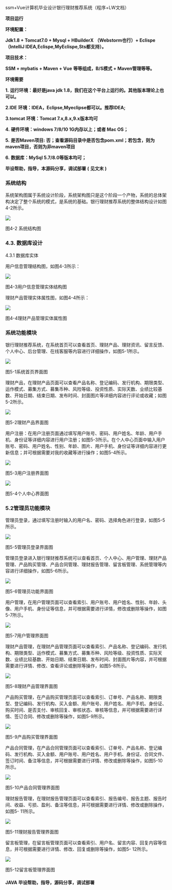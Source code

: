 ssm+Vue计算机毕业设计银行理财推荐系统（程序+LW文档）

**项目运行**

**环境配置：**

**Jdk1.8 + Tomcat7.0 + Mysql + HBuilderX** **（Webstorm也行）+ Eclispe（IntelliJ
IDEA,Eclispe,MyEclispe,Sts都支持）。**

**项目技术：**

**SSM + mybatis + Maven + Vue** **等等组成，B/S模式 + Maven管理等等。**

**环境需要**

**1.** **运行环境：最好是java jdk 1.8，我们在这个平台上运行的。其他版本理论上也可以。**

**2.IDE** **环境：IDEA，Eclipse,Myeclipse都可以。推荐IDEA;**

**3.tomcat** **环境：Tomcat 7.x,8.x,9.x版本均可**

**4.** **硬件环境：windows 7/8/10 1G内存以上；或者 Mac OS；**

**5.** **是否Maven项目: 否；查看源码目录中是否包含pom.xml；若包含，则为maven项目，否则为非maven项目**

**6.** **数据库：MySql 5.7/8.0等版本均可；**

**毕设帮助，指导，本源码分享，调试部署** **(** **见文末** **)**

###  系统结构

系统架构图属于系统设计阶段，系统架构图只是这个阶段一个产物，系统的总体架构决定了整个系统的模式，是系统的基础。银行理财推荐系统的整体结构设计如图4-2所示。

![](./res/0dbfe332323b4421b9b03c633b34393c.png)

图4-2 系统结构图

### 4.3. 数据库设计

4.3.1 数据库实体

用户信息管理结构图，如图4-3所示：

![](./res/4230bdaa80f34bc48c9ebcd27085d24a.png)

图4-3用户信息管理实体结构图

理财产品管理实体属性图，如图4-4所示：

![](./res/fff16d981de148538333d00c01abaebd.png)

图4-4理财产品管理实体属性图

### 系统功能模块

银行理财推荐系统，在系统首页可以查看首页、理财产品、理财资讯、留言反馈、个人中心、后台管理、在线客服等内容进行详细操作，如图5-1所示。

![](./res/0c735509337c4dddbd63a674edf06710.png)

图5-1系统首页界面图

理财产品，在理财产品页面可以查看产品名称、登记编码、发行机构、期限类型、运作模式、募集方式、募集币种、风险等级、投资性质、实际天数、业绩比较基数、开始日期、结束日期、发布时间、封面图片等详细内容进行评论或收藏；如图5-2所示。

![](./res/aab619a88f0d46fc8d3cb867c72eb2cb.png)

图5-2理财产品界面图

用户注册：在用户注册页面通过填写用户账号、密码、用户姓名、年龄、用户手机、身份证等详细内容进行用户注册；如图5-3所示。在个人中心页面中输入用户账号、密码、用户姓名、性别、年龄、图片、用户手机、身份证等详细内容进行更新信息；并可根据需要对我的收藏等进行操作；如图5-4所示。

![](./res/3d463b632b274788a2a028ab3716d693.png)

图5-3用户注册界面图

![](./res/cb31b9b5ea4f4a2896add9e3f7a41277.png)

图5-4个人中心界面图

### 5.2管理员功能模块

管理员登录，通过填写注册时输入的用户名、密码、选择角色进行登录，如图5-5所示。

![](./res/e650bf8469a94a77a0c827f8ccb0b51a.png)

图5-5管理员登录界面图

管理员登录进入银行理财推荐系统可以查看首页、个人中心、用户管理、理财产品管理、产品购买管理、产品合同管理、理财报告管理、留言板管理、系统管理等内容进行详细操作，如图5-6所示。

![](./res/ccf4c2f5a25747aaad57631862e5337a.png)

图5-6管理员功能界面图

用户管理，在用户管理页面可以查看索引、用户账号、用户姓名、性别、年龄、头像、用户手机、身份证等信息，并可根据需要进行详情，修改或删除等操作，如图5-7所示。

![](./res/49ca2bc350974d39af61169b03701344.png)

图5-7用户管理界面图

理财产品管理，在理财产品管理页面可以查看索引、产品名称、登记编码、发行机构、期限类型、运作模式、募集方式、募集币种、风险等级、投资性质、实际天数、业绩比较基数、开始日期、结束日期、发布时间、封面图片等内容，并可根据需要进行详情、修改、查看评论或删除等操作，如图5-8所示。

![](./res/13bda6362111492fa7ec0887927c0110.png)

图5-8理财产品管理界面图

产品购买管理，在产品购买管理页面可以查看索引、订单号、产品名称、期限类型、登记编码、发行机构、买入金额、用户账号、用户姓名、用户手机、身份证、购买时间、是否支付、审核回复、审核状态、审核等信息，并可根据需要进行详情、签订合同、修改或删除等操作，如图5-9所示。

![](./res/f7e3c84f85594126a476c9c9ac401d62.png)

图5-9产品购买管理界面图

产品合同管理，在产品合同管理页面可以查看索引、订单号、产品名称、登记编码、发行机构、买入金额、用户账号、用户姓名、用户手机、身份证、合同文件、签订时间、备注等信息，并可根据需要进行详情、修改或删除等操作，如图5-10所示。

![](./res/0929e99ac24744558cd2711ccdf54397.png)

图5-10产品合同管理界面图

理财报告管理，在理财报告管理页面可以查看索引、报告编号、报告主题、报告时间、收益、亏损、盈利、备注等信息，并可根据需要进行详情、修改或删除操作，如图5-
11所示。

![](./res/a69d787c167441b8a0877f518d295fd1.png)

图5-11理财报告管理界面图

留言板管理，在留言板管理页面可以查看索引、用户名、留言内容、回复内容等信息，并可根据需要进行详情、修改、回复或删除等操作，如图5- 12所示。

![](./res/03086a93d25343c69078ac4e5fab6424.png)

图5-12留言板管理界面图

#### **JAVA** **毕设帮助，指导，源码分享，调试部署**

